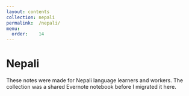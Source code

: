 ```yaml
---
layout:	contents
collection:	nepali
permalink:	/nepali/
menu:
  order:	14
---
```


# Nepali

These notes were made for Nepali language learners and workers. The collection was a shared Evernote notebook before I migrated it here.

